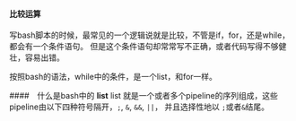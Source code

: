 #### 比较运算
写bash脚本的时候，最常见的一个逻辑说就是比较，不管是if，for，还是while，都会有一个条件语句。
但是这个条件语句却常常写不正确，或者代码写得不够健壮，容易出错。

按照bash的语法，while中的条件，是一个list，和for一样。

####　什么是bash中的 **list**
list 就是一个或者多个pipeline的序列组成，这些pipeline由以下四种符号隔开，`;`, `&`, `&&`, `||`， 并且选择性地以 `;`或者`&`结尾。

